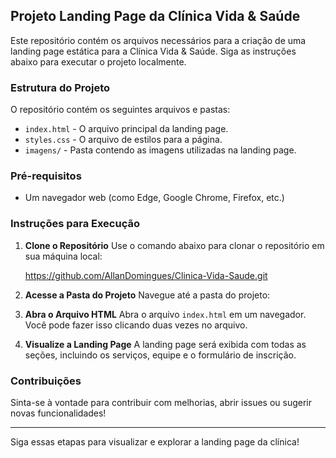 ## Projeto Landing Page da Clínica Vida & Saúde

Este repositório contém os arquivos necessários para a criação de uma landing page estática para a Clínica Vida & Saúde. Siga as instruções abaixo para executar o projeto localmente.

### Estrutura do Projeto

O repositório contém os seguintes arquivos e pastas:

- `index.html` - O arquivo principal da landing page.
- `styles.css` - O arquivo de estilos para a página.
- `imagens/` - Pasta contendo as imagens utilizadas na landing page.

### Pré-requisitos

- Um navegador web (como Edge, Google Chrome, Firefox, etc.)

### Instruções para Execução

1. **Clone o Repositório**
   Use o comando abaixo para clonar o repositório em sua máquina local:
  
   https://github.com/AllanDomingues/Clinica-Vida-Saude.git

2. **Acesse a Pasta do Projeto**
   Navegue até a pasta do projeto:

3. **Abra o Arquivo HTML**
   Abra o arquivo `index.html` em um navegador. Você pode fazer isso clicando duas vezes no arquivo.

5. **Visualize a Landing Page**
   A landing page será exibida com todas as seções, incluindo os serviços, equipe e o formulário de inscrição.

### Contribuições

Sinta-se à vontade para contribuir com melhorias, abrir issues ou sugerir novas funcionalidades!

---

Siga essas etapas para visualizar e explorar a landing page da clínica!
